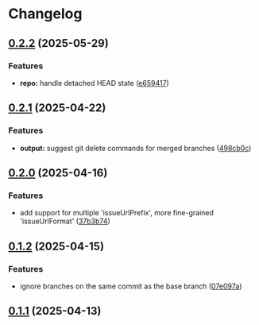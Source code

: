 # Changelog

## [0.2.2](https://github.com/VChet/git-merged-branches/compare/0.2.1...0.2.2) (2025-05-29)

### Features

* **repo:** handle detached HEAD state ([e659417](https://github.com/VChet/git-merged-branches/commit/e6594175361f396a7473121511d1a806e85d26ce))

## [0.2.1](https://github.com/VChet/git-merged-branches/compare/0.2.0...0.2.1) (2025-04-22)

### Features

* **output:** suggest git delete commands for merged branches ([498cb0c](https://github.com/VChet/git-merged-branches/commit/498cb0c5b90e351e3eb6064c9bad933ec53d20ca))

## [0.2.0](https://github.com/VChet/git-merged-branches/compare/0.1.2...0.2.0) (2025-04-16)

### Features

* add support for multiple 'issueUrlPrefix', more fine-grained 'issueUrlFormat' ([37b3b74](https://github.com/VChet/git-merged-branches/commit/37b3b74e97f4b5e45a3c3b14eabb403a3fd63d54))

## [0.1.2](https://github.com/VChet/git-merged-branches/compare/0.1.1...0.1.2) (2025-04-15)

### Features

* ignore branches on the same commit as the base branch ([07e097a](https://github.com/VChet/git-merged-branches/commit/07e097ac159b47346061031350d14225ed2e5f06))

## [0.1.1](https://github.com/VChet/git-merged-branches/compare/0.1.0...0.1.1) (2025-04-13)
